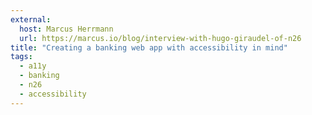 ```yaml
---
external:
  host: Marcus Herrmann
  url: https://marcus.io/blog/interview-with-hugo-giraudel-of-n26
title: "Creating a banking web app with accessibility in mind"
tags: 
  - a11y
  - banking
  - n26
  - accessibility
---
```

